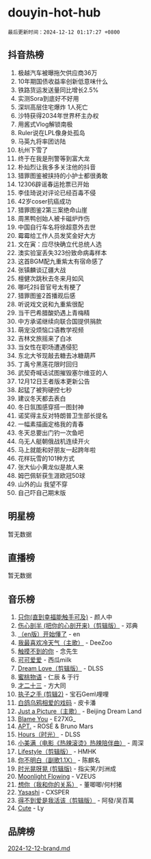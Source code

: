 # douyin-hot-hub

`最后更新时间：2024-12-12 01:17:27 +0800`

## 抖音热榜

1. 极越汽车被曝拖欠供应商36万
1. 10年期国债收益率创新低意味什么
1. 铁路货运发送量同比增长2.5%
1. 实测Sora到底好不好用
1. 深圳高层住宅爆炸 1人死亡
1. 沙特获得2034年世界杯主办权
1. 用酱式Vlog解锁南极
1. Ruler说在LPL像身处孤岛
1. 马英九将率团访陆
1. 杭州下雪了
1. 终于在我是刑警等到富大龙
1. 朴灿烈让我多多关注他的抖音
1. 猎罪图鉴被挟持的小护士都很勇敢
1. 12306辟谣春运抢票已开始
1. 李佳琦说对评论已经百毒不侵
1. 42岁coser抗癌成功
1. 猎罪图鉴2第三案绝命山崖
1. 周黑鸭创始人被卡磁炉炸伤
1. 中国自行车名将徐超意外去世
1. 霉霉给工作人员发奖金好大方
1. 文在寅：应尽快确立代总统人选
1. 澳实验室丢失323份致命病毒样本
1. 这首BGM配九重紫太有宿命感了
1. 张镇麟谈辽疆大战
1. 檀健次跳秋去冬来月如风
1. 哪吒2抖音官号太有梗了
1. 猎罪图鉴2首播观后感
1. 听说戏文说和九重紫很配
1. 当干巴希腊酸奶遇上青梅精
1. 中方承诺继续向联合国提供捐款
1. 萌宠没烦恼口语教学视频
1. 吉林文旅摇来了白冰
1. 当女性在职场遭遇侵犯
1. 东北大爷现敲去糖去冰糖葫芦
1. 丁禹兮黑莲花限时回归
1. 武契奇喊话试图摧毁塞尔维亚的人
1. 12月12日王者版本更新公告
1. 起猛了被狗硬控七秒
1. 建议冬天都去表白
1. 冬日氛围感穿搭一图封神
1. 诺奖得主反对特朗普卫生部长提名
1. 一幅素描画定格我的青春
1. 冬天总要出门钓一次鱼吧
1. 乌无人艇朝俄战机连续开火
1. 马上就能和好朋友一起跨年啦
1. 花样玩雪的101种方式
1. 张大仙小黄龙似是故人来
1. 姆巴佩斩获生涯欧冠50球
1. 山外的山 我望不穿
1. 自己吓自己期末版

## 明星榜

暂无数据

## 直播榜

暂无数据

## 音乐榜

1. [只你(直到幸福能触手可及)](https://sf5-hl-cdn-tos.douyinstatic.com/obj/tos-cn-ve-2774/o0lBkRDzFTeaVSUz3ZZSCBVtZ5DIMQGfgmEAuE) - 颜人中
1. [伤心剖半 (把你的心剖开来)（剪辑版）](https://sf5-hl-cdn-tos.douyinstatic.com/obj/tos-cn-ve-2774/oE3a4kLafIGYPYIFXlEAefIrO0MvzyEDgbuTmC) - 邓典
1. [（en版）开始懂了](https://sf5-hl-cdn-tos.douyinstatic.com/obj/tos-cn-ve-2774/ow9G4MKH32zBIDHGvNiTAimWsAJB5QxhCIfIME) - en
1. [我最喜欢冷天气（主歌）](https://sf5-hl-cdn-tos.douyinstatic.com/obj/tos-cn-ve-2774/ogd10efzCApmGsmwZRmIKrEMfCZLg7MycZu3ew) - DeeZoo
1. [触摸不到的你](https://sf3-cdn-tos.douyinstatic.com/obj/tos-cn-ve-2774/oUBR0G6KDYpIwoshClFdQfZDNBfTnrBQE7gXtN) - 念先生
1. [可可爱爱](https://sf3-cdn-tos.douyinstatic.com/obj/tos-cn-ve-2774/0deb1e75aea643b9927ba26aaafa29dd) - 西瓜milk
1. [Dream Love（剪辑版）](https://sf5-hl-cdn-tos.douyinstatic.com/obj/tos-cn-ve-2774/oUn3DKyIgBFIsCFZmAMM8qSJyMtlgLfoPqyDEe) - DLSS
1. [蜜桃物语](https://sf5-hl-cdn-tos.douyinstatic.com/obj/tos-cn-ve-2774/oIhOSCZtIACtYU4XQkngiW9kCBfVD1Fz9IYeqL) - 仁辰 & 于行
1. [才二十三](https://sf5-hl-cdn-tos.douyinstatic.com/obj/tos-cn-ve-2774/okABdOmMEBYDDBvkgYQ5JfEqFtCZvQxf4aRjDI) - 方大同
1. [执子之手 (剪辑2)](https://sf5-hl-cdn-tos.douyinstatic.com/obj/tos-cn-ve-2774/oUoZLQjCc31XzqsBnBQUNgeKtYPBcgbFDwtfcu) - 宝石Gem\哩哩
1. [白鸽乌鸦相爱的戏码](https://sf5-hl-cdn-tos.douyinstatic.com/obj/tos-cn-ve-2774/oMVVEf6eDAOmFtNtCsEqKpIorBDM8Nkg6TZRqC) - 皮卡潘
1. [Just a Picture（主歌）](https://sf5-hl-cdn-tos.douyinstatic.com/obj/tos-cn-ve-2774/oc0usFBZCDnAGbtQig7oCaDsQfCYjcAEfWYQkF) - Beijing Dream Land
1. [Blame You](https://sf5-hl-cdn-tos.douyinstatic.com/obj/tos-cn-ve-2774/oAceIDVL0BC2DJC0Qwi8AZnQAtBgZBbMMpfdzi) - E27XG_
1. [APT.](https://sf5-hl-cdn-tos.douyinstatic.com/obj/tos-cn-ve-2774/ooHxBnfDQIxBZontIlGfpTy5PBxCgEccFO1OMg) - ROSÉ & Bruno Mars
1. [Hours（时光）](https://sf5-hl-cdn-tos.douyinstatic.com/obj/tos-cn-ve-2774/oES9g0DgeYmDFDVCLNfBZZsnLvGF4utxCEAm1Q) - DLSS
1. [小美满（电影《热辣滚烫》热辣陪伴曲）](https://sf5-hl-cdn-tos.douyinstatic.com/obj/tos-cn-ve-2774/o0GAn2lSgfZIDUgtevCGDQYnFg4CwnrBaxbTZL) - 周深
1. [Lifestyle（剪辑版）](https://sf5-hl-cdn-tos.douyinstatic.com/obj/tos-cn-ve-2774/owfqGgjwG3V5lCLaAIezFMeg3LtuKNBaZKgzPV) - HMHK
1. [你不明白（副歌1.1X）](https://sf5-hl-cdn-tos.douyinstatic.com/obj/tos-cn-ve-2774/o4LBQK7fIoonFBCeIzPNZvHDgEDtQ2ErnrKvM1) - 陈麒名
1. [时光晃呀晃 (剪辑版)](https://sf5-hl-cdn-tos.douyinstatic.com/obj/tos-cn-ve-2774/o8ACeQem3gwI1x3GIYGAfKG0LJebKFRJDwRwyW) - 指尖笑/刘洲成
1. [Moonlight Flowing](https://sf5-hl-cdn-tos.douyinstatic.com/obj/tos-cn-ve-2774/oopZsCtRnQgOhEYmv9FfBBgwmeaQmWQQZED9tN) - VZEUS
1. [想你（我和你的关系）](https://sf5-hl-cdn-tos.douyinstatic.com/obj/tos-cn-ve-2774/o8QxhcOBDYYX0zqKCjFVQXZ3RBffnRBQEogitG) - 董唧唧/何村猪
1. [Yasashi](https://sf5-hl-cdn-tos.douyinstatic.com/obj/tos-cn-ve-2774/oEIqAlutRBGQZgZf2VMCuFEBmaD2bgJG6fCQaQ) - CXSPER
1. [得不到爱是我活该（剪辑版）](https://sf5-hl-cdn-tos.douyinstatic.com/obj/tos-cn-ve-2774/os0cIhiBc3fAa9kPjzM5WTrMggiK3sBnZDAwpQ) - 阿發/吴百萬
1. [Cute](https://sf5-hl-cdn-tos.douyinstatic.com/obj/tos-cn-ve-2774/o4IbIzHWKAAB4wsS5qMBRiiAlEBGTpQRNfFvuo) - Ly

## 品牌榜

[2024-12-12-brand.md](2024-12-12-brand.md)

